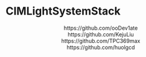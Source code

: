 # CIMLightSystemStack


<div align="center">
  https://github.com/ooDev1ate
</div>




<div align="center">
  https://github.com/KejuLiu
</div>


<div align="center">
  https://github.com/TPC369max
</div>


<div align="center">
  https://github.com/huolgcd
</div>

